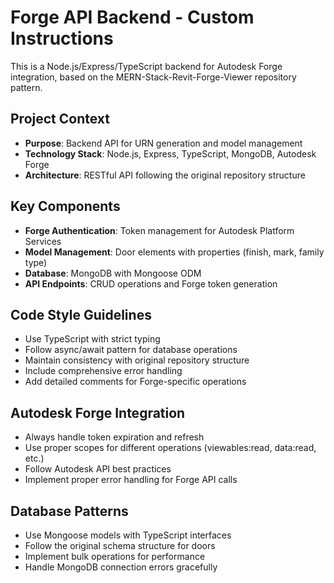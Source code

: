 <!-- Use this file to provide workspace-specific custom instructions to Copilot. For more details, visit https://code.visualstudio.com/docs/copilot/copilot-customization#_use-a-githubcopilotinstructionsmd-file -->

# Forge API Backend - Custom Instructions

This is a Node.js/Express/TypeScript backend for Autodesk Forge integration, based on the MERN-Stack-Revit-Forge-Viewer repository pattern.

## Project Context

- **Purpose**: Backend API for URN generation and model management
- **Technology Stack**: Node.js, Express, TypeScript, MongoDB, Autodesk Forge
- **Architecture**: RESTful API following the original repository structure

## Key Components

- **Forge Authentication**: Token management for Autodesk Platform Services
- **Model Management**: Door elements with properties (finish, mark, family type)
- **Database**: MongoDB with Mongoose ODM
- **API Endpoints**: CRUD operations and Forge token generation

## Code Style Guidelines

- Use TypeScript with strict typing
- Follow async/await pattern for database operations
- Maintain consistency with original repository structure
- Include comprehensive error handling
- Add detailed comments for Forge-specific operations

## Autodesk Forge Integration

- Always handle token expiration and refresh
- Use proper scopes for different operations (viewables:read, data:read, etc.)
- Follow Autodesk API best practices
- Implement proper error handling for Forge API calls

## Database Patterns

- Use Mongoose models with TypeScript interfaces
- Follow the original schema structure for doors
- Implement bulk operations for performance
- Handle MongoDB connection errors gracefully
